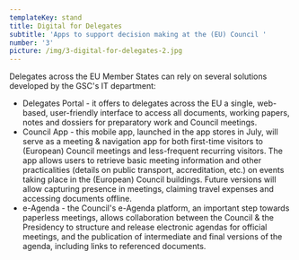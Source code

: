 ```yaml
---
templateKey: stand
title: Digital for Delegates
subtitle: 'Apps to support decision making at the (EU) Council '
number: '3'
picture: /img/3-digital-for-delegates-2.jpg
---
```

Delegates across the EU Member States can rely on several solutions developed by the GSC's IT department:

* Delegates Portal - it offers to delegates across the EU a single, web-based, user-friendly interface to access all documents, working papers, notes and dossiers for preparatory work and Council meetings.
* Council App - this mobile app, launched in the app stores in July, will serve as a meeting & navigation app for both first-time visitors to (European) Council meetings and less-frequent recurring visitors. The app allows users to retrieve basic meeting information and other practicalities (details on public transport, accreditation, etc.) on events taking place in the (European) Council buildings. Future versions will allow capturing presence in meetings, claiming travel expenses and accessing documents offline.
* e-Agenda - the Council's e-Agenda platform, an important step towards paperless meetings, allows collaboration between the Council & the Presidency to structure and release electronic agendas for official meetings, and the publication of intermediate and final versions of the agenda, including links to referenced documents.
